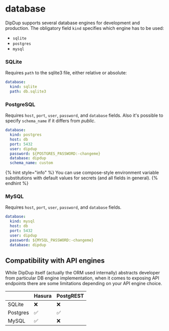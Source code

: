 # database

DipDup supports several database engines for development and production. The obligatory field `kind` specifies which engine has to be used:

* `sqlite`
* `postgres`
* `mysql`

### SQLite

Requires `path` to the sqlite3 file, either relative or absolute:

```yaml
database:
  kind: sqlite
  path: db.sqlite3
```

### PostgreSQL

Requires `host`, `port`, `user`, `password`, and `database` fields. Also it's possible to specify `schema_name` if it differs from _public_.

```yaml
database:
  kind: postgres
  host: db
  port: 5432
  user: dipdup
  password: ${POSTGRES_PASSWORD:-changeme}
  database: dipdup
  schema_name: custom
```

{% hint style="info" %}
You can use compose-style environment variable substitutions with default values for secrets \(and all fields in general\).
{% endhint %}

### MySQL

Requires `host`, `port`, `user`, `password`, and `database` fields.

```yaml
database:
  kind: mysql
  host: db
  port: 5432
  user: dipdup
  password: ${MYSQL_PASSWORD:-changeme}
  database: dipdup
```

## Compatibility with API engines

While DipDup itself \(actually the ORM used internally\) abstracts developer from particular DB engine implementation, when it comes to exposing API endpoints there are some limitations depending on your API engine choice.

|  | Hasura | PostgREST |
| :--- | :--- | :--- |
| SQLite | ❌ | ❌ |
| Postgres | ✅ | ✅ |
| MySQL | ✅ | ❌ |



